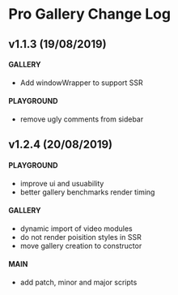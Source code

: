 # Pro Gallery Change Log

## v1.1.3 (19/08/2019)
 
#### GALLERY
 -  Add windowWrapper to support SSR

#### PLAYGROUND
 -  remove ugly comments from sidebar

## v1.2.4 (20/08/2019)
 
#### PLAYGROUND
 -  improve ui and usuability
 -  better gallery benchmarks render timing

#### GALLERY
 -  dynamic import of video modules
 -  do not render poisition styles in SSR
 -  move gallery creation to constructor

#### MAIN
 -  add patch, minor and major scripts

